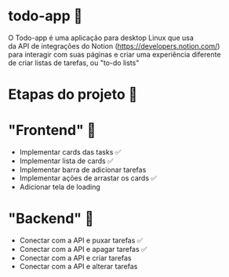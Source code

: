 # todo-app 📝
O Todo-app é uma aplicação para desktop Linux que usa\
da API de integrações do Notion (https://developers.notion.com/) \
para interagir com suas páginas e criar uma experiência diferente\
de criar listas de tarefas, ou "to-do lists"
 

# Etapas do projeto 📐
# "Frontend" 📲
* Implementar cards das tasks ✅
* Implementar lista de cards ✅
* Implementar barra de adicionar tarefas
* Implementar ações de arrastar os cards ✅
* Adicionar tela de loading

# "Backend" 📶
* Conectar com a API e puxar tarefas ✅
* Conectar com a API e apagar tarefas ✅
* Conectar com a API e criar tarefas
* Conectar com a API e alterar tarefas
